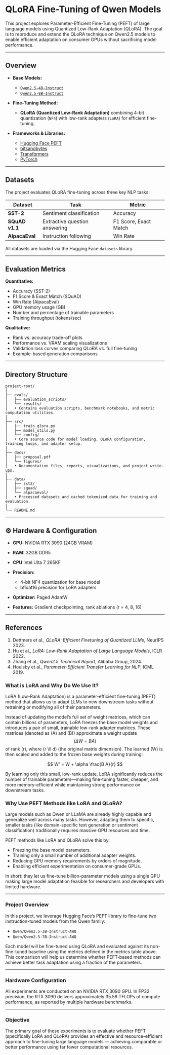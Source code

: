 

# QLoRA Fine-Tuning of Qwen Models

This project explores Parameter-Efficient Fine-Tuning (PEFT) of large language models using Quantized Low-Rank Adaptation (QLoRA). The goal is to reproduce and extend the QLoRA technique on Qwen2.5 models to enable efficient adaptation on consumer GPUs without sacrificing model performance.

---

## Overview

* **Base Models:**

  * [`Qwen2.5-4B-Instruct`](https://huggingface.co/Qwen/Qwen2.5-4B-Instruct)
  * [`Qwen2.5-8B-Instruct`](https://huggingface.co/Qwen/Qwen2.5-8B-Instruct)

* **Fine-Tuning Method:**

  * **QLoRA (Quantized Low-Rank Adaptation)** combining 4-bit quantization (`NF4`) with low-rank adapters (`LoRA`) for efficient fine-tuning.

* **Frameworks & Libraries:**

  * [Hugging Face PEFT](https://github.com/huggingface/peft)
  * [bitsandbytes](https://github.com/TimDettmers/bitsandbytes)
  * [Transformers](https://huggingface.co/docs/transformers)
  * [PyTorch](https://pytorch.org/)

---

## Datasets

The project evaluates QLoRA fine-tuning across three key NLP tasks:

| Dataset        | Task                          | Metric                |
| -------------- | ----------------------------- | --------------------- |
| **SST-2**      | Sentiment classification      | Accuracy              |
| **SQuAD v1.1** | Extractive question answering | F1 Score, Exact Match |
| **AlpacaEval** | Instruction following         | Win Rate              |

All datasets are loaded via the Hugging Face `datasets` library.

---

## Evaluation Metrics

**Quantitative:**

* Accuracy (SST-2)
* F1 Score & Exact Match (SQuAD)
* Win Rate (AlpacaEval)
* GPU memory usage (GB)
* Number and percentage of trainable parameters
* Training throughput (tokens/sec)

**Qualitative:**

* Rank vs. accuracy trade-off plots
* Performance vs. VRAM scaling visualizations
* Validation loss curves comparing QLoRA vs. full fine-tuning
* Example-based generation comparisons

---

## Directory Structure

```
project-root/
│
├── evals/
│   ├── evaluation_scripts/
│   └── results/
│   • Contains evaluation scripts, benchmark notebooks, and metric computation utilities.
│
├── src/
│   ├── train_qlora.py
│   ├── model_utils.py
│   └── config/
│   • Core source code for model loading, QLoRA configuration, training loops, and adapter setup.
│
├── docs/
│   ├── proposal.pdf
│   └── figures/
│   • Documentation files, reports, visualizations, and project write-ups.
│
├── data/
│   ├── sst2/
│   ├── squad/
│   └── alpacaeval/
│   • Processed datasets and cached tokenized data for training and evaluation.
│
└── README.md
```

---

## ⚙️ Hardware & Configuration

* **GPU:** NVIDIA RTX 3090 (24GB VRAM)
* **RAM:** 32GB DDR5
* **CPU** Intel Ulta 7 265KF

* **Precision:**
  * 4-bit NF4 quantization for base model
  * bfloat16 precision for LoRA adapters
* **Optimizer:** Paged AdamW
* **Features:** Gradient checkpointing, rank ablations (r = 4, 8, 16)

---

## References

1. Dettmers et al., *QLoRA: Efficient Finetuning of Quantized LLMs*, NeurIPS 2023.
2. Hu et al., *LoRA: Low-Rank Adaptation of Large Language Models*, ICLR 2022.
3. Zhang et al., *Qwen2.5 Technical Report*, Alibaba Group, 2024.
4. Houlsby et al., *Parameter-Efficient Transfer Learning for NLP*, ICML 2019.


### What is LoRA and Why Do We Use It?

LoRA (Low-Rank Adaptation) is a parameter-efficient fine-tuning (PEFT) method that allows us to adapt LLMs to new downstream tasks without retraining or modifying all of their parameters.

Instead of updating the model’s full set of weight matrices, which can contain billions of parameters, LoRA freezes the base model weights and introduces a pair of small, trainable low-rank adapter matrices. These matrices (denoted as (A) and (B)) approximate a weight update $$(\Delta W = B A)$$ of rank (r), where (r \ll d) (the original matrix dimension). The learned (W) is then scaled and added to the frozen base weights during training:

$$
W' = W + \alpha \frac{B A}{r}
$$

By learning only this small, low-rank update, LoRA significantly reduces the number of trainable parameters—making fine-tuning faster, cheaper, and more memory-efficient while maintaining strong performance on downstream tasks.



### Why Use PEFT Methods like LoRA and QLoRA?

Large models such as Qwen or LLaMA are already highly capable and generalize well across many tasks. However, adapting them to specific, smaller tasks (like domain-specific text generation or sentiment classification) traditionally requires massive GPU resources and time.

PEFT methods like LoRA and QLoRA solve this by:

* Freezing the base model parameters.
* Training only a small number of additional adapter weights.
* Reducing GPU memory requirements by orders of magnitude.
* Enabling efficient experimentation on consumer-grade GPUs.

In short: they let us fine-tune billion-parameter models using a single GPU making large model adaptation feasible for researchers and developers with limited hardware.

---

### Project Overview

In this project, we leverage Hugging Face’s PEFT library to fine-tune two instruction-tuned models from the Qwen family:

* `Qwen/Qwen2.5-3B-Instruct-AWQ`
* `Qwen/Qwen2.5-7B-Instruct-AWQ`

Each model will be fine-tuned using QLoRA and evaluated against its non-fine-tuned baseline using the metrics defined in the metrics table above.
This comparison will help us determine whether PEFT-based methods can achieve better task adaptation using a fraction of the parameters.

---

### Hardware Configuration

All experiments are conducted on an NVIDIA RTX 3090 GPU.
In FP32 precision, the RTX 3090 delivers approximately 35.58 TFLOPs of compute performance, as reported by multiple hardware benchmarks.

---

### Objective


The primary goal of these experiments is to evaluate whether PEFT (specifically LoRA and QLoRA) provides an effective and resource-efficient approach to fine-tuning large language models — achieving comparable or better performance using far fewer computational resources.